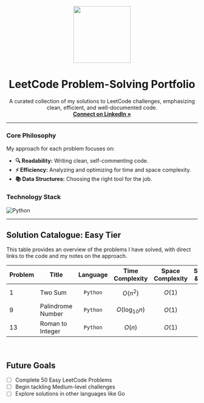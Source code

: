 <p align="center">
  <img src="https://leetcode.com/_next/static/images/logo-dark-c96c407d175e36c81e236fcfdd682a0b.png" width="150">
</p>

<h1 align="center">LeetCode Problem-Solving Portfolio</h1>

<p align="center">
  A curated collection of my solutions to LeetCode challenges, emphasizing clean, efficient, and well-documented code.
  <br>
  <a href="https://www.linkedin.com/in/jeffery-maju-710975337"><strong>Connect on LinkedIn »</strong></a>
</p>

---

### Core Philosophy
My approach for each problem focuses on:
- **:mag: Readability:** Writing clean, self-commenting code.
- **:zap: Efficiency:** Analyzing and optimizing for time and space complexity.
- **:books: Data Structures:** Choosing the right tool for the job.

### Technology Stack
<p>
  <img src="https://img.shields.io/badge/Python-3776AB?style=for-the-badge&logo=python&logoColor=white" alt="Python">
</p>

---

## Solution Catalogue: Easy Tier

This table provides an overview of the problems I have solved, with direct links to the code and my notes on the approach.

| Problem | Title | Language | Time Complexity | Space Complexity | Solution & Notes |
|---|---|:---:|:---:|:---:|:---:|
| 1 | Two Sum | `Python` | $O(n^2)$ | $O(1)$ | [View Code](./001-Two-Sum/solution.py) |
| 9 | Palindrome Number | `Python` | $O(\log_{10} n)$ | $O(1)$ | [View Code](./009-Palindrome-Number/Solution.py) |
| 13 | Roman to Integer | `Python` | $O(n)$ | $O(1)$ | [View Code](./013-Roman-to-Integer/solution.py) |

<br>

## Future Goals
- [ ] Complete 50 Easy LeetCode Problems
- [ ] Begin tackling Medium-level challenges
- [ ] Explore solutions in other languages like Go
